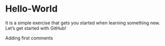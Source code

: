 # Hello-World
It is a simple exercise that gets you started when learning something new. Let’s get started with GitHub!


Adding first comments
